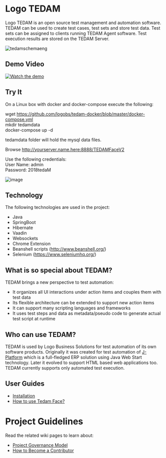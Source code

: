 # Logo TEDAM
Logo TEDAM is an open source test management and automation software. TEDAM can be used to create test cases, test sets and store test data. Test sets can be assigned to clients running TEDAM Agent software. Test execution results are stored on the TEDAM Server. 

![tedamschemaeng](https://user-images.githubusercontent.com/44693634/48532853-1db52180-e8b3-11e8-8f12-45e7e858379c.png)

## Demo Video
[![Watch the demo](https://img.youtube.com/vi/eczwqyTae0A/maxresdefault.jpg)](https://youtu.be/eczwqyTae0A)

## Try It
On a Linux box with docker and docker-compose execute the following:<br>

 wget https://github.com/logobs/tedam-docker/blob/master/docker-compose.yml<br>
 mkdir tedamdata <br>
 docker-compose up -d <br>

tedamdata folder will hold the mysql data files.<br>

Browse http://yourserver.name.here:8888/TEDAMFaceV2<br>

Use the following credentials:<br>
User Name: admin<br>
Password: 2018tedaM<br>

![image](https://user-images.githubusercontent.com/11722394/55487415-b8ca5000-5636-11e9-99c3-5d394d2a490f.png)

## Technology
The following technologies are used in the project:

- Java 
- SpringBoot
- Hibernate
- Vaadin
- Websockets
- Chrome Extension
- Beanshell scripts (http://www.beanshell.org/)
- Selenium (https://www.seleniumhq.org/)

## What is so special about TEDAM?
TEDAM brings a new perspective to test automation:
- It organizes all UI interactions under action items and couples them with test data
- Its flexible architecture can be extended to support new action items
- It can support many scripting languages and frameworks
- It uses test steps and data as metadata/pseudo code to generate actual test script at runtime

## Who can use TEDAM?
TEDAM is used by Logo Business Solutions for test automation of its own software products. Originally it was created for test automation of [J-Platform](http://www.logo.com.tr/en/solutions/erp-solutions/j-platform) which is a full-fledged ERP solution using Java Web Start technology. Later it evolved to support HTML based web applications too. TEDAM currently supports only automated test execution. 

## User Guides
- [Installation](https://github.com/logobs/tedam/wiki/Installation)
- [How to use Tedam Face?](https://github.com/logobs/tedam-face)

# Project Guidelines
Read the related wiki pages to learn about:
- [Project Governance Model](https://github.com/logobs/tedam/wiki/Project-Governance-Model)
- [How to Become a Contributor](https://github.com/logobs/tedam/wiki/How-to-Become-a-Contributor)

